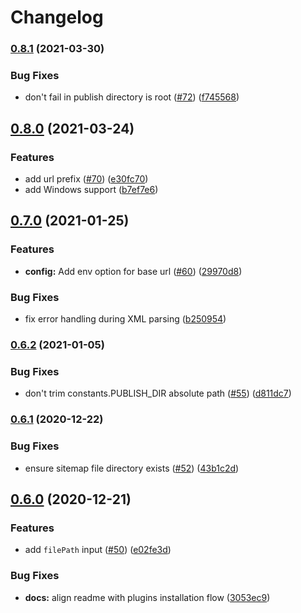 # Changelog

### [0.8.1](https://www.github.com/netlify-labs/netlify-plugin-sitemap/compare/v0.8.0...v0.8.1) (2021-03-30)

### Bug Fixes

- don't fail in publish directory is root ([#72](https://www.github.com/netlify-labs/netlify-plugin-sitemap/issues/72)) ([f745568](https://www.github.com/netlify-labs/netlify-plugin-sitemap/commit/f745568acd50fb911d1c67922e42b8abb6ee3430))

## [0.8.0](https://www.github.com/netlify-labs/netlify-plugin-sitemap/compare/v0.7.0...v0.8.0) (2021-03-24)

### Features

- add url prefix ([#70](https://www.github.com/netlify-labs/netlify-plugin-sitemap/issues/70)) ([e30fc70](https://www.github.com/netlify-labs/netlify-plugin-sitemap/commit/e30fc70cc47ea082cb03ccbaa95ff6b2a133b08c))
- add Windows support ([b7ef7e6](https://www.github.com/netlify-labs/netlify-plugin-sitemap/commit/b7ef7e6574c86dbb2b69b27f4110527e353f726c))

## [0.7.0](https://www.github.com/netlify-labs/netlify-plugin-sitemap/compare/v0.6.2...v0.7.0) (2021-01-25)

### Features

- **config:** Add env option for base url ([#60](https://www.github.com/netlify-labs/netlify-plugin-sitemap/issues/60)) ([29970d8](https://www.github.com/netlify-labs/netlify-plugin-sitemap/commit/29970d8afc9dd26e78490883365f5b5f248390cc))

### Bug Fixes

- fix error handling during XML parsing ([b250954](https://www.github.com/netlify-labs/netlify-plugin-sitemap/commit/b2509548618c349afd172da37cbd17185f259cc1))

### [0.6.2](https://www.github.com/netlify-labs/netlify-plugin-sitemap/compare/v0.6.1...v0.6.2) (2021-01-05)

### Bug Fixes

- don't trim constants.PUBLISH_DIR absolute path ([#55](https://www.github.com/netlify-labs/netlify-plugin-sitemap/issues/55)) ([d811dc7](https://www.github.com/netlify-labs/netlify-plugin-sitemap/commit/d811dc7e42cf717dc126b6751069891f1ebcef9f))

### [0.6.1](https://www.github.com/netlify-labs/netlify-plugin-sitemap/compare/v0.6.0...v0.6.1) (2020-12-22)

### Bug Fixes

- ensure sitemap file directory exists ([#52](https://www.github.com/netlify-labs/netlify-plugin-sitemap/issues/52)) ([43b1c2d](https://www.github.com/netlify-labs/netlify-plugin-sitemap/commit/43b1c2d678577143fe0ebfeda5fb7835f5b3b376))

## [0.6.0](https://www.github.com/netlify-labs/netlify-plugin-sitemap/compare/v0.5.2...v0.6.0) (2020-12-21)

### Features

- add `filePath` input ([#50](https://www.github.com/netlify-labs/netlify-plugin-sitemap/issues/50)) ([e02fe3d](https://www.github.com/netlify-labs/netlify-plugin-sitemap/commit/e02fe3dcf6836758c16f1541e80d8d24eb0551be))

### Bug Fixes

- **docs:** align readme with plugins installation flow ([3053ec9](https://www.github.com/netlify-labs/netlify-plugin-sitemap/commit/3053ec90c267381a705313ddda06f82353668260))
